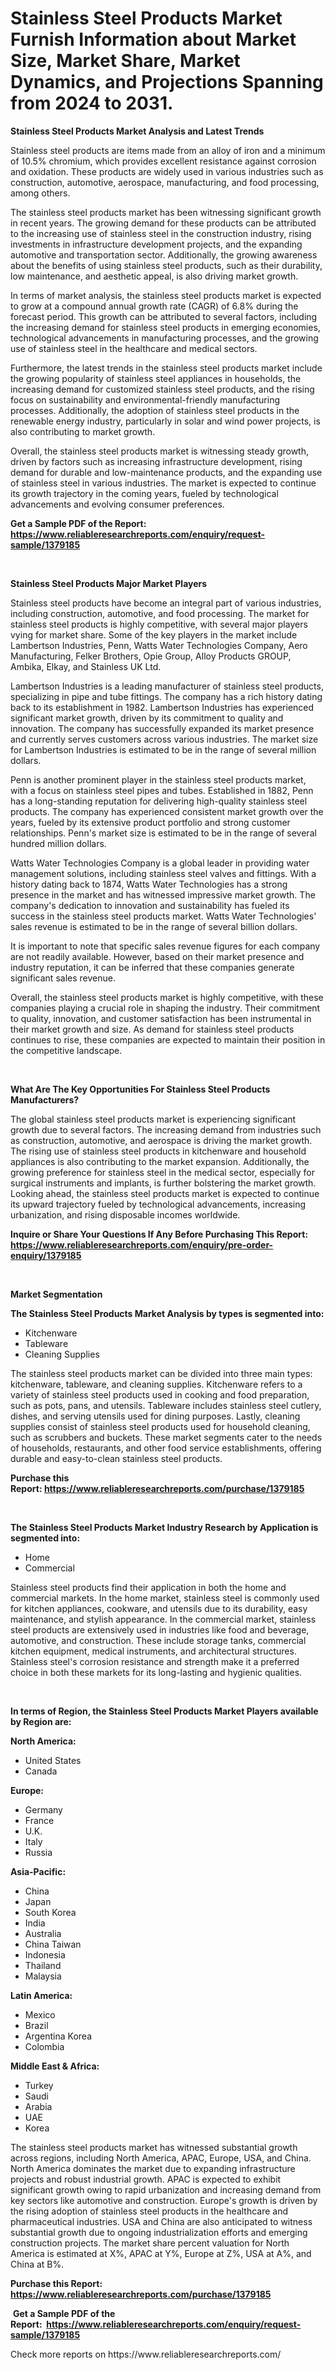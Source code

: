 <p><h1>Stainless Steel Products Market Furnish Information about Market Size, Market Share, Market Dynamics, and Projections Spanning from 2024 to 2031.</h1></p><p><strong>Stainless Steel Products Market Analysis and Latest Trends</strong></p>
<p><p>Stainless steel products are items made from an alloy of iron and a minimum of 10.5% chromium, which provides excellent resistance against corrosion and oxidation. These products are widely used in various industries such as construction, automotive, aerospace, manufacturing, and food processing, among others.</p><p>The stainless steel products market has been witnessing significant growth in recent years. The growing demand for these products can be attributed to the increasing use of stainless steel in the construction industry, rising investments in infrastructure development projects, and the expanding automotive and transportation sector. Additionally, the growing awareness about the benefits of using stainless steel products, such as their durability, low maintenance, and aesthetic appeal, is also driving market growth.</p><p>In terms of market analysis, the stainless steel products market is expected to grow at a compound annual growth rate (CAGR) of 6.8% during the forecast period. This growth can be attributed to several factors, including the increasing demand for stainless steel products in emerging economies, technological advancements in manufacturing processes, and the growing use of stainless steel in the healthcare and medical sectors.</p><p>Furthermore, the latest trends in the stainless steel products market include the growing popularity of stainless steel appliances in households, the increasing demand for customized stainless steel products, and the rising focus on sustainability and environmental-friendly manufacturing processes. Additionally, the adoption of stainless steel products in the renewable energy industry, particularly in solar and wind power projects, is also contributing to market growth.</p><p>Overall, the stainless steel products market is witnessing steady growth, driven by factors such as increasing infrastructure development, rising demand for durable and low-maintenance products, and the expanding use of stainless steel in various industries. The market is expected to continue its growth trajectory in the coming years, fueled by technological advancements and evolving consumer preferences.</p></p>
<p><strong>Get a Sample PDF of the Report:&nbsp; <a href="https://www.reliableresearchreports.com/enquiry/request-sample/1379185">https://www.reliableresearchreports.com/enquiry/request-sample/1379185</a></strong></p>
<p>&nbsp;</p>
<p><strong>Stainless Steel Products Major Market Players</strong></p>
<p><p>Stainless steel products have become an integral part of various industries, including construction, automotive, and food processing. The market for stainless steel products is highly competitive, with several major players vying for market share. Some of the key players in the market include Lambertson Industries, Penn, Watts Water Technologies Company, Aero Manufacturing, Felker Brothers, Opie Group, Alloy Products GROUP, Ambika, Elkay, and Stainless UK Ltd.</p><p>Lambertson Industries is a leading manufacturer of stainless steel products, specializing in pipe and tube fittings. The company has a rich history dating back to its establishment in 1982. Lambertson Industries has experienced significant market growth, driven by its commitment to quality and innovation. The company has successfully expanded its market presence and currently serves customers across various industries. The market size for Lambertson Industries is estimated to be in the range of several million dollars.</p><p>Penn is another prominent player in the stainless steel products market, with a focus on stainless steel pipes and tubes. Established in 1882, Penn has a long-standing reputation for delivering high-quality stainless steel products. The company has experienced consistent market growth over the years, fueled by its extensive product portfolio and strong customer relationships. Penn's market size is estimated to be in the range of several hundred million dollars.</p><p>Watts Water Technologies Company is a global leader in providing water management solutions, including stainless steel valves and fittings. With a history dating back to 1874, Watts Water Technologies has a strong presence in the market and has witnessed impressive market growth. The company's dedication to innovation and sustainability has fueled its success in the stainless steel products market. Watts Water Technologies' sales revenue is estimated to be in the range of several billion dollars.</p><p>It is important to note that specific sales revenue figures for each company are not readily available. However, based on their market presence and industry reputation, it can be inferred that these companies generate significant sales revenue.</p><p>Overall, the stainless steel products market is highly competitive, with these companies playing a crucial role in shaping the industry. Their commitment to quality, innovation, and customer satisfaction has been instrumental in their market growth and size. As demand for stainless steel products continues to rise, these companies are expected to maintain their position in the competitive landscape.</p></p>
<p>&nbsp;</p>
<p><strong>What Are The Key Opportunities For Stainless Steel Products Manufacturers?</strong></p>
<p><p>The global stainless steel products market is experiencing significant growth due to several factors. The increasing demand from industries such as construction, automotive, and aerospace is driving the market growth. The rising use of stainless steel products in kitchenware and household appliances is also contributing to the market expansion. Additionally, the growing preference for stainless steel in the medical sector, especially for surgical instruments and implants, is further bolstering the market growth. Looking ahead, the stainless steel products market is expected to continue its upward trajectory fueled by technological advancements, increasing urbanization, and rising disposable incomes worldwide.</p></p>
<p><strong>Inquire or Share Your Questions If Any Before Purchasing This Report: <a href="https://www.reliableresearchreports.com/enquiry/pre-order-enquiry/1379185">https://www.reliableresearchreports.com/enquiry/pre-order-enquiry/1379185</a></strong></p>
<p>&nbsp;</p>
<p><strong>Market Segmentation</strong></p>
<p><strong>The Stainless Steel Products Market Analysis by types is segmented into:</strong></p>
<p><ul><li>Kitchenware</li><li>Tableware</li><li>Cleaning Supplies</li></ul></p>
<p><p>The stainless steel products market can be divided into three main types: kitchenware, tableware, and cleaning supplies. Kitchenware refers to a variety of stainless steel products used in cooking and food preparation, such as pots, pans, and utensils. Tableware includes stainless steel cutlery, dishes, and serving utensils used for dining purposes. Lastly, cleaning supplies consist of stainless steel products used for household cleaning, such as scrubbers and buckets. These market segments cater to the needs of households, restaurants, and other food service establishments, offering durable and easy-to-clean stainless steel products.</p></p>
<p><strong>Purchase this Report:&nbsp;<a href="https://www.reliableresearchreports.com/purchase/1379185">https://www.reliableresearchreports.com/purchase/1379185</a></strong></p>
<p>&nbsp;</p>
<p><strong>The Stainless Steel Products Market Industry Research by Application is segmented into:</strong></p>
<p><ul><li>Home</li><li>Commercial</li></ul></p>
<p><p>Stainless steel products find their application in both the home and commercial markets. In the home market, stainless steel is commonly used for kitchen appliances, cookware, and utensils due to its durability, easy maintenance, and stylish appearance. In the commercial market, stainless steel products are extensively used in industries like food and beverage, automotive, and construction. These include storage tanks, commercial kitchen equipment, medical instruments, and architectural structures. Stainless steel's corrosion resistance and strength make it a preferred choice in both these markets for its long-lasting and hygienic qualities.</p></p>
<p>&nbsp;</p>
<p><strong>In terms of Region, the Stainless Steel Products Market Players available by Region are:</strong></p>
<p>
    <p> <strong> North America: </strong>
        <ul>
            <li>United States</li>
            <li>Canada</li>
        </ul>
        </p> 
    <p> <strong> Europe: </strong>
        <ul>
            <li>Germany</li>
            <li>France</li>
            <li>U.K.</li>
            <li>Italy</li>
            <li>Russia</li>
        </ul>
        </p> 
    <p> <strong> Asia-Pacific: </strong>
        <ul>
            <li>China</li>
            <li>Japan</li>
            <li>South Korea</li>
            <li>India</li>
            <li>Australia</li>
            <li>China Taiwan</li>
            <li>Indonesia</li>
            <li>Thailand</li>
            <li>Malaysia</li>
        </ul>
        </p> 
    <p> <strong> Latin America: </strong>
        <ul>
            <li>Mexico</li>
            <li>Brazil</li>
            <li>Argentina Korea</li>
            <li>Colombia</li>
        </ul>
        </p> 
    <p> <strong> Middle East & Africa: </strong>
        <ul>
            <li>Turkey</li>
            <li>Saudi</li>
            <li>Arabia</li>
            <li>UAE</li>
            <li>Korea</li>
        </ul>
    </p>
    </p>
<p><p>The stainless steel products market has witnessed substantial growth across regions, including North America, APAC, Europe, USA, and China. North America dominates the market due to expanding infrastructure projects and robust industrial growth. APAC is expected to exhibit significant growth owing to rapid urbanization and increasing demand from key sectors like automotive and construction. Europe's growth is driven by the rising adoption of stainless steel products in the healthcare and pharmaceutical industries. USA and China are also anticipated to witness substantial growth due to ongoing industrialization efforts and emerging construction projects. The market share percent valuation for North America is estimated at X%, APAC at Y%, Europe at Z%, USA at A%, and China at B%.</p></p>
<p><strong>Purchase this Report: <a href="https://www.reliableresearchreports.com/purchase/1379185">https://www.reliableresearchreports.com/purchase/1379185</a></strong></p>
<p>&nbsp;<strong>Get a Sample PDF of the Report:&nbsp;&nbsp;<a href="https://www.reliableresearchreports.com/enquiry/request-sample/1379185">https://www.reliableresearchreports.com/enquiry/request-sample/1379185</a></strong></p>
<p><strong></strong></p>
<p>Check more reports on https://www.reliableresearchreports.com/</p>